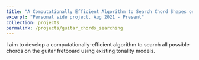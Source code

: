 ```yaml
---
title: "A Computationally Efficient Algorithm to Search Chord Shapes on the Guitar Fretboard"
excerpt: "Personal side project. Aug 2021 - Present"
collection: projects
permalink: /projects/guitar_chords_searching
---
```


 I aim to develop a computationally-efficient algorithm to search all possible chords on the guitar fretboard using existing tonality models.
